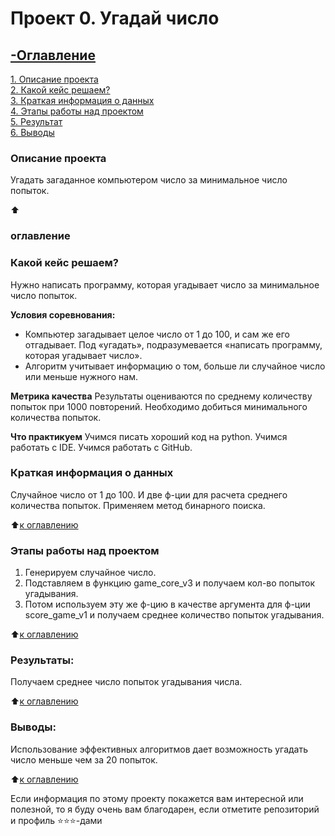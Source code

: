 # Проект 0. Угадай число

## [ -Оглавление](#Оглавление)

[1. Описание проекта](.README.md#Описание-проекта)<br>
[2. Какой кейс решаем?](.README.md#Какой-кейс-решаем)<br>
[3. Краткая информация о данных](.README.md#Краткая-информация-о-данных)<br>
[4. Этапы работы над проектом](.README.md#Этапы-работы-над-проектом)<br>
[5. Результат](.README.md#Результат)<br>
[6. Выводы](.README.md#Выводы)<br>

### Описание проекта
Угадать загаданное компьютером число за минимальное число попыток.

:arrow_up:
### оглавление

### Какой кейс решаем?
Нужно написать программу, которая угадывает число за минимальное число попыток.

**Условия соревнования:**
- Компьютер загадывает целое число от 1 до 100, и сам же его отгадывает. Под «угадать»,
подразумевается «написать программу, которая угадывает число».
- Алгоритм учитывает информацию о том, больше ли случайное число или меньше нужного нам.

**Метрика качества**
Результаты оцениваются по среднему количеству попыток при 1000 повторений.
Необходимо добиться минимального количества попыток.

**Что практикуем**
Учимся писать хороший код на python.
Учимся работать с IDE.
Учимся работать с GitHub.


### Краткая информация о данных
Случайное число от 1 до 100. И две ф-ции для расчета среднего количества попыток.
Применяем метод бинарного поиска.
  
:arrow_up:[к оглавлению](.README.md#Оглавление)

### Этапы работы над проектом
1. Генерируем случайное число.
2. Подставляем в функцию game_core_v3 и получаем кол-во попыток угадывания.
3. Потом используем эту же ф-цию в качестве аргумента для ф-ции score_game_v1 и
получаем среднее количество попыток угадывания.

:arrow_up:[к оглавлению](.README.md#Оглавление)

### Результаты:
Получаем среднее число попыток угадывания числа.

:arrow_up:[к оглавлению](.README.md#Оглавление)

### Выводы:
Использование эффективных алгоритмов дает возможность угадать число меньше чем
за 20 попыток.

:arrow_up:[к оглавлению](.README.md#Оглавление)

Если информация по этому проекту покажется вам интересной или полезной, то я
буду очень вам благодарен, если отметите репозиторий и профиль ⭐️⭐️⭐️-дами